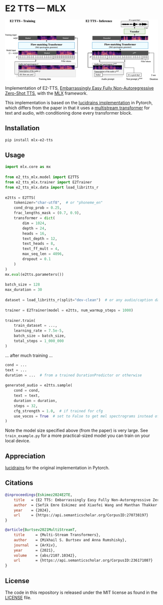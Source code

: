 # E2 TTS — MLX

![E2 TTS diagram](e2tts.png)

Implementation of E2-TTS, [Embarrassingly Easy Fully Non-Autoregressive Zero-Shot TTS](https://arxiv.org/abs/2406.18009v1), with the [MLX](https://github.com/ml-explore/mlx) framework.

This implementation is based on the [lucidrains implementation](https://github.com/lucidrains/e2-tts-pytorch) in Pytorch, which differs from the paper in that it uses a [multistream transformer](https://arxiv.org/abs/2107.10342) for text and audio, with conditioning done every transformer block.

## Installation

```bash
pip install mlx-e2-tts
```

## Usage

```python
import mlx.core as mx

from e2_tts_mlx.model import E2TTS
from e2_tts_mlx.trainer import E2Trainer
from e2_tts_mlx.data import load_libritts_r

e2tts = E2TTS(
    tokenizer="char-utf8",  # or "phoneme_en"
    cond_drop_prob = 0.25,
    frac_lengths_mask = (0.7, 0.9),
    transformer = dict(
        dim = 1024,
        depth = 24,
        heads = 16,
        text_depth = 12,
        text_heads = 8,
        text_ff_mult = 4,
        max_seq_len = 4096,
        dropout = 0.1
    )
)
mx.eval(e2tts.parameters())

batch_size = 128
max_duration = 30

dataset = load_libritts_r(split="dev-clean")  # or any audio/caption dataset

trainer = E2Trainer(model = e2tts, num_warmup_steps = 1000)

trainer.train(
    train_dataset = ...,
    learning_rate = 7.5e-5,
    batch_size = batch_size,
    total_steps = 1_000_000
)
```

... after much training ...

```python
cond = ...
text = ...
duration = ...  # from a trained DurationPredictor or otherwise

generated_audio = e2tts.sample(
    cond = cond,
    text = text,
    duration = duration,
    steps = 32,
    cfg_strength = 1.0,  # if trained for cfg
    use_vocos = True  # set to False to get mel spectrograms instead of audio
)
```

Note the model size specified above (from the paper) is very large. See `train_example.py` for a more practical-sized model you can train on your local device.

## Appreciation

[lucidrains](https://github.com/lucidrains) for the original implementation in Pytorch.

## Citations

```bibtex
@inproceedings{Eskimez2024E2TE,
    title   = {E2 TTS: Embarrassingly Easy Fully Non-Autoregressive Zero-Shot TTS},
    author  = {Sefik Emre Eskimez and Xiaofei Wang and Manthan Thakker and Canrun Li and Chung-Hsien Tsai and Zhen Xiao and Hemin Yang and Zirun Zhu and Min Tang and Xu Tan and Yanqing Liu and Sheng Zhao and Naoyuki Kanda},
    year    = {2024},
    url     = {https://api.semanticscholar.org/CorpusID:270738197}
}
```

```bibtex
@article{Burtsev2021MultiStreamT,
    title     = {Multi-Stream Transformers},
    author    = {Mikhail S. Burtsev and Anna Rumshisky},
    journal   = {ArXiv},
    year      = {2021},
    volume    = {abs/2107.10342},
    url       = {https://api.semanticscholar.org/CorpusID:236171087}
}
```

## License

The code in this repository is released under the MIT license as found in the
[LICENSE](LICENSE) file.
